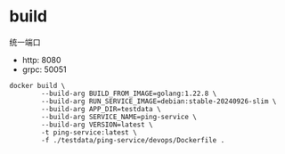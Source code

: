 # build

统一端口

* http: 8080
* grpc: 50051

```shell
docker build \
		--build-arg BUILD_FROM_IMAGE=golang:1.22.8 \
		--build-arg RUN_SERVICE_IMAGE=debian:stable-20240926-slim \
		--build-arg APP_DIR=testdata \
		--build-arg SERVICE_NAME=ping-service \
		--build-arg VERSION=latest \
		-t ping-service:latest \
		-f ./testdata/ping-service/devops/Dockerfile .
```